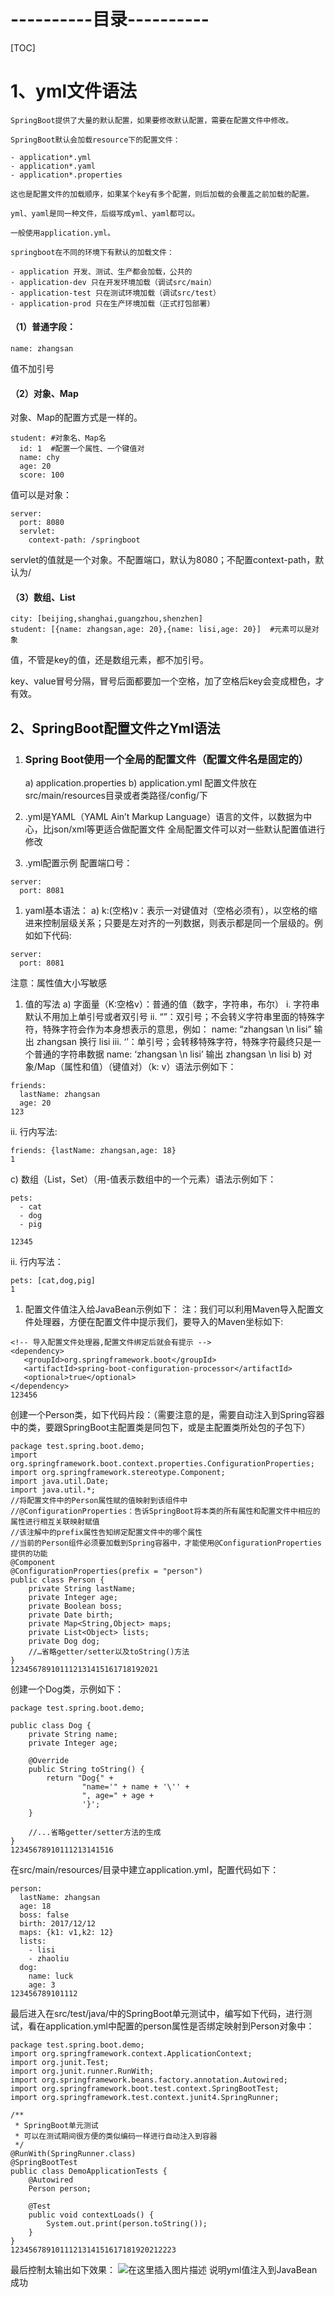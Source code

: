  

# ----------目录----------

[TOC]



# 1、yml文件语法

```
SpringBoot提供了大量的默认配置，如果要修改默认配置，需要在配置文件中修改。

SpringBoot默认会加载resource下的配置文件：

- application*.yml
- application*.yaml
- application*.properties

这也是配置文件的加载顺序，如果某个key有多个配置，则后加载的会覆盖之前加载的配置。

yml、yaml是同一种文件，后缀写成yml、yaml都可以。

一般使用application.yml。

springboot在不同的环境下有默认的加载文件：

- application 开发、测试、生产都会加载，公共的
- application-dev 只在开发环境加载（调试src/main）
- application-test 只在测试环境加载（调试src/test）
- application-prod 只在生产环境加载（正式打包部署）
```

#### （1）普通字段：

```
name: zhangsan
```

值不加引号

#### （2）对象、Map

对象、Map的配置方式是一样的。

```
student: #对象名、Map名
  id: 1  #配置一个属性、一个键值对
  name: chy
  age: 20
  score: 100
```

值可以是对象：

```
server:
  port: 8080
  servlet:
    context-path: /springboot
```

servlet的值就是一个对象。不配置端口，默认为8080；不配置context-path，默认为/

#### （3）数组、List

```
city: [beijing,shanghai,guangzhou,shenzhen]
student: [{name: zhangsan,age: 20},{name: lisi,age: 20}]  #元素可以是对象
```

值，不管是key的值，还是数组元素，都不加引号。

key、value冒号分隔，冒号后面都要加一个空格，加了空格后key会变成橙色，才有效。

## 2、SpringBoot配置文件之Yml语法

1. ### Spring Boot使用一个全局的配置文件（配置文件名是固定的）

   a) application.properties
   b) application.yml
   配置文件放在src/main/resources目录或者类路径/config/下

2. .yml是YAML（YAML Ain’t Markup Language）语言的文件，以数据为中心，比json/xml等更适合做配置文件
   全局配置文件可以对一些默认配置值进行修改

3. .yml配置示例
   配置端口号：

```
server:
  port: 8081
```

1. yaml基本语法：
   a) k:(空格)v：表示一对键值对（空格必须有），以空格的缩进来控制层级关系；只要是左对齐的一列数据，则表示都是同一个层级的。例如如下代码:

```
server:
  port: 8081
```

注意：属性值大小写敏感

1. 值的写法
   a) 字面量（K:空格v）：普通的值（数字，字符串，布尔）
   i. 字符串默认不用加上单引号或者双引号
   ii. “”：双引号；不会转义字符串里面的特殊字符，特殊字符会作为本身想表示的意思，例如：
   name: “zhangsan \n lisi” 输出 zhangsan 换行 lisi
   iii. ‘’：单引号；会转移特殊字符，特殊字符最终只是一个普通的字符串数据
   name: ‘zhangsan \n lisi’ 输出 zhangsan \n lisi
   b) 对象/Map（属性和值）（键值对）（k: v）语法示例如下：

```
friends:
  lastName: zhangsan
  age: 20
123
```

ii. 行内写法:

```
friends: {lastName: zhangsan,age: 18}
1
```

c) 数组（List，Set）（用-值表示数组中的一个元素）语法示例如下：

```
pets:
  -	cat
  -	dog
  -	pig

12345
```

ii. 行内写法：

```
pets: [cat,dog,pig]
1
```

1. 配置文件值注入给JavaBean示例如下：
   注：我们可以利用Maven导入配置文件处理器，方便在配置文件中提示我们，要导入的Maven坐标如下:

```
<!-- 导入配置文件处理器,配置文件绑定后就会有提示 -->
<dependency>
   <groupId>org.springframework.boot</groupId>
   <artifactId>spring-boot-configuration-processor</artifactId>
   <optional>true</optional>
</dependency>
123456
```

创建一个Person类，如下代码片段：（需要注意的是，需要自动注入到Spring容器中的类，要跟SpringBoot主配置类是同包下，或是主配置类所处包的子包下）

```
package test.spring.boot.demo;
import org.springframework.boot.context.properties.ConfigurationProperties;
import org.springframework.stereotype.Component;
import java.util.Date;
import java.util.*;
//将配置文件中的Person属性赋的值映射到该组件中
//@ConfigurationProperties：告诉SpringBoot将本类的所有属性和配置文件中相应的属性进行相互关联映射赋值
//该注解中的prefix属性告知绑定配置文件中的哪个属性
//当前的Person组件必须要加载到Spring容器中，才能使用@ConfigurationProperties提供的功能
@Component
@ConfigurationProperties(prefix = "person")
public class Person {
    private String lastName;
    private Integer age;
    private Boolean boss;
    private Date birth;
    private Map<String,Object> maps;
    private List<Object> lists;
	private Dog dog;
	//…省略getter/setter以及toString()方法
}
123456789101112131415161718192021
```

创建一个Dog类，示例如下：

```
package test.spring.boot.demo;

public class Dog {
    private String name;
    private Integer age;

    @Override
    public String toString() {
        return "Dog{" +
                "name='" + name + '\'' +
                ", age=" + age +
                '}';
    }

    //...省略getter/setter方法的生成
}
12345678910111213141516
```

在src/main/resources/目录中建立application.yml，配置代码如下：

```
person:
  lastName: zhangsan
  age: 18
  boss: false
  birth: 2017/12/12
  maps: {k1: v1,k2: 12}
  lists:
    - lisi
    - zhaoliu
  dog:
  	name: luck
  	age: 3
123456789101112
```

最后进入在src/test/java/中的SpringBoot单元测试中，编写如下代码，进行测试，看在application.yml中配置的person属性是否绑定映射到Person对象中：

```
package test.spring.boot.demo;
import org.springframework.context.ApplicationContext;
import org.junit.Test;
import org.junit.runner.RunWith;
import org.springframework.beans.factory.annotation.Autowired;
import org.springframework.boot.test.context.SpringBootTest;
import org.springframework.test.context.junit4.SpringRunner;

/**
 * SpringBoot单元测试
 * 可以在测试期间很方便的类似编码一样进行自动注入到容器
 */
@RunWith(SpringRunner.class)
@SpringBootTest
public class DemoApplicationTests {
	@Autowired
	Person person;

	@Test
	public void contextLoads() {
		System.out.print(person.toString());
	}
}
1234567891011121314151617181920212223
```

最后控制太输出如下效果：
![在这里插入图片描述](https://img-blog.csdn.net/20180920162034110?watermark/2/text/aHR0cHM6Ly9ibG9nLmNzZG4ubmV0L3FxXzI2MzQ3NDYz/font/5a6L5L2T/fontsize/400/fill/I0JBQkFCMA==/dissolve/70)
说明yml值注入到JavaBean成功